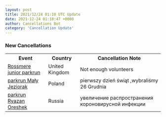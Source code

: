 ```yaml
---
layout: post
title: 2021/12/24 01:10 UTC Update
date: 2021-12-24 01:10:47 +0000
author: Cancellations Bot
category: 'Cancellation Update'
---
```


<h3>New Cancellations</h3>
<div class='hscrollable'>
<table style='width: 100%'>
    <tr>
        <th>Event</th>
        <th>Country</th>
        <th>Cancellation Note</th>
    </tr>
    <tr>
        <td><a href="https://www.parkrun.org.uk/rossmere-juniors">Rossmere junior parkrun</a></td>
        <td>United Kingdom</td>
        <td>Not enough volunteers</td>
    </tr>
    <tr>
        <td><a href="https://www.parkrun.pl/malyjeziorak">parkrun Mały Jeziorak</a></td>
        <td>Poland</td>
        <td>pierwszy dzień świąt ,wybraliśmy 26 Grudnia</td>
    </tr>
    <tr>
        <td><a href="https://www.parkrun.ru/ryazanoreshek">parkrun Ryazan Oreshek</a></td>
        <td>Russia</td>
        <td>увеличение распространения короновирусной инфекции</td>
    </tr>
</table>
</div>
